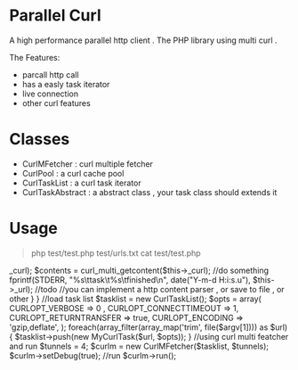 Parallel Curl
=============

A high performance parallel http client . The PHP library using multi curl .

The Features:
 * parcall http call 
 * has a easly task iterator 
 * live connection
 * other curl features

Classes
=======

 * CurlMFetcher : curl multiple fetcher
 * CurlPool : a curl cache pool
 * CurlTaskList : a curl task iterator 
 * CurlTaskAbstract : a abstract class , your task class should extends it

Usage
=====

> php test/test.php test/urls.txt
> cat test/test.php

<?php
//autoload
function __autoload($classname) {
	static $lib_path ;
	if(!$lib_path) { 
		$lib_path = dirname(__FILE__)."/../inc/";
	}
	include("$lib_path/$classname.php");
}

//define your task implement 
class MyCurlTask extends CurlTaskAbstract {
	protected function onFinished() {
		$info = curl_getinfo($this->_curl);
		$contents = curl_multi_getcontent($this->_curl);
		//do something
		fprintf(STDERR, "%s\ttask\t%s\tfinished\n", date("Y-m-d H:i:s.u"), $this->_url);
		//todo
		//you can implement a http content parser , or save to file , or other
	}
}

//load task list

$tasklist = new CurlTaskList();
$opts = array(
		CURLOPT_VERBOSE => 0 ,
		CURLOPT_CONNECTTIMEOUT => 1,
		CURLOPT_RETURNTRANSFER => true,
		CURLOPT_ENCODING => 'gzip,deflate',
		);

foreach(array_filter(array_map('trim', file($argv[1]))) as $url) {
		$tasklist->push(new MyCurlTask($url, $opts));
}

//using curl multi featcher and run
$tunnels = 4;
$curlm = new CurlMFetcher($tasklist, $tunnels);
$curlm->setDebug(true);

//run
$curlm->run();

